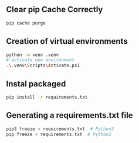 ## Clear pip Cache Correctly

```sh
pip cache purge
```

## Creation of virtual environments

```sh
python -m venv .venv
# activate new environment
.\.venv\Scripts\Activate.ps1
```

## Instal packaged

```sh
pip install -r requirements.txt
```

## Generating a requirements.txt file

```sh
pip3 freeze > requirements.txt  # Python3
pip freeze > requirements.txt  # Python2
```
